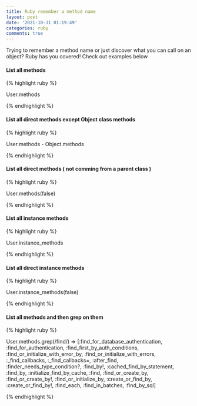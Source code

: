 ```yaml
---
title: Ruby remember a method name
layout: post
date: '2021-10-31 01:19:49'
categories: ruby
comments: true
---
```


Trying to remember a method name or just discover what you can call on an object? Ruby has you covered! Check out examples below

#### List all methods
{% highlight ruby %}

User.methods

{% endhighlight %}

#### List all direct methods except Object class methods
{% highlight ruby %}

User.methods - Object.methods

{% endhighlight %}

#### List all direct methods ( not comming from a parent class )
{% highlight ruby %}

User.methods(false)

{% endhighlight %}

#### List all instance methods
{% highlight ruby %}

User.instance_methods

{% endhighlight %}

#### List all direct instance methods
{% highlight ruby %}

User.instance_methods(false)

{% endhighlight %}

#### List all methods and then grep on them

{% highlight ruby %}

User.methods.grep(/find/)
=> [:find_for_database_authentication,
 :find_for_authentication,
 :find_first_by_auth_conditions,
 :find_or_initialize_with_error_by,
 :find_or_initialize_with_errors,
 :_find_callbacks,
 :_find_callbacks=,
 :after_find,
 :finder_needs_type_condition?,
 :find_by!,
 :cached_find_by_statement,
 :find_by,
 :initialize_find_by_cache,
 :find,
 :find_or_create_by,
 :find_or_create_by!,
 :find_or_initialize_by,
 :create_or_find_by,
 :create_or_find_by!,
 :find_each,
 :find_in_batches,
 :find_by_sql]

{% endhighlight %}